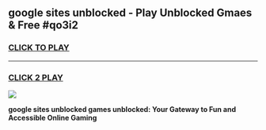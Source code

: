 
## google sites unblocked - Play Unblocked Gmaes & Free #qo3i2
<h3>
<a href="https://news.freeplayer.one?title=google_sites_unblocked&ref=24F">CLICK TO PLAY</a></h3>
<hr>

<h3>
<a href="https://news.freeplayer.one?title=google_sites_unblocked&ref=24F">CLICK 2 PLAY</a>
  
</h3>

<a href="https://news.freeplayer.one?title=google_sites_unblocked&ref=24F/"><img src="https://clearcache.store/games.png"></a>


**google sites unblocked games unblocked: Your Gateway to Fun and Accessible Online Gaming**
